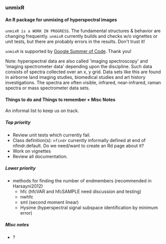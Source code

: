 ### unmixR
#### An R package for unmixing of hyperspectral images

`unmixR is a WORK IN PROGRESS`.  The fundamental structures & behavior are changing frequently.  `unmixR` currently builds and checks w/o vignettes or unit tests, but there are probably errors in the results.  Don't trust it!

`unmixR` is supported by [Google Summer of Code](http://www.google-melange.com/gsoc/homepage/google/gsoc2013).  Thank you!

Note: hyperspectral data are also called 'imaging spectroscopy' and 'imaging spectrometer data' depending upon the discipline.  Such data consists of spectra collected over an x, y grid.  Data sets like this are found in airborne land imaging studies, biomedical studies and art history investigations.  The spectra are often visible, infrared, near-infrared, raman spectra or mass spectrometer data sets.

#### Things to do and Things to remember + Misc Notes

An informal list to keep us on track.

##### Top priority
* Review unit tests which currently fail.
* Class definition(s): `nfindr` currently informally defined at end of nfindr.default.  Do we need/want to create an Rd page about it?
* Work on vignettes
* Review all documentation.

##### Lower priority

* methods for finding the number of endmembers (recommended in Harsayni2012)
    * hfc (hfcVAR and hfcSAMPLE need discussion and testing)
    * nwhfc
    * sml (second moment linear)
    * Hysime (hyperspectral signal subspace identification by minimum error)

##### Misc notes

* ?
